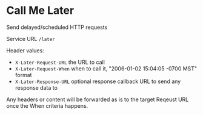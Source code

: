 # Call Me Later

Send delayed/scheduled HTTP requests

Service URL `/later`

Header values:

* `X-Later-Request-URL` the URL to call
* `X-Later-Request-When` when to call it, "2006-01-02 15:04:05 -0700 MST" format
* `X-Later-Response-URL` optional response callback URL to send any response data to

Any headers or content will be forwarded as is to the target Reqeust URL once the When criteria happens.
